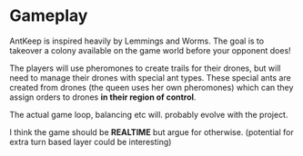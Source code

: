 # Gameplay



AntKeep is inspired heavily by Lemmings and Worms. The goal is to takeover a colony available on the game world before your opponent does!



The players will use pheromones to create trails for their drones, but will need to manage their drones with special ant types. These special ants are created from drones (the queen uses her own pheromones) which can they assign orders to drones **in their region of control**.



The actual game loop, balancing etc will. probably evolve with the project.

I think the game should be **REALTIME** but argue for otherwise. (potential for extra turn based layer could be interesting)








